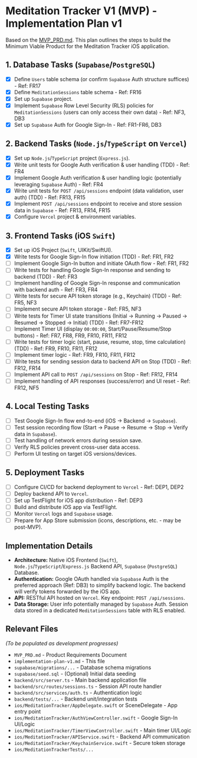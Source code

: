 # Meditation Tracker V1 (MVP) - Implementation Plan v1

Based on the [MVP_PRD.md](./MVP_PRD.md). This plan outlines the steps to build the Minimum Viable Product for the Meditation Tracker iOS application.

## 1. Database Tasks (`Supabase`/`PostgreSQL`)
*   [x] Define `Users` table schema (or confirm `Supabase` Auth structure suffices) - Ref: FR17
*   [x] Define `MeditationSessions` table schema - Ref: FR16
*   [x] Set up `Supabase` project.
*   [x] Implement `Supabase` Row Level Security (RLS) policies for `MeditationSessions` (users can only access their own data) - Ref: NF3, DB3
*   [x] Set up `Supabase` Auth for Google Sign-In - Ref: FR1-FR6, DB3

## 2. Backend Tasks (`Node.js`/`TypeScript` on `Vercel`)
*   [x] Set up `Node.js`/`TypeScript` project (`Express.js`).
*   [x] Write unit tests for Google Auth verification & user handling (TDD) - Ref: FR4
*   [x] Implement Google Auth verification & user handling logic (potentially leveraging `Supabase` Auth) - Ref: FR4
*   [x] Write unit tests for `POST /api/sessions` endpoint (data validation, user auth) (TDD) - Ref: FR13, FR15
*   [x] Implement `POST /api/sessions` endpoint to receive and store session data in `Supabase` - Ref: FR13, FR14, FR15
*   [x] Configure `Vercel` project & environment variables.

## 3. Frontend Tasks (iOS `Swift`)
*   [x] Set up iOS Project (`Swift`, UIKit/SwiftUI).
*   [x] Write tests for Google Sign-In flow initiation (TDD) - Ref: FR1, FR2
*   [ ] Implement Google Sign-In button and initiate OAuth flow - Ref: FR1, FR2
*   [ ] Write tests for handling Google Sign-In response and sending to backend (TDD) - Ref: FR3
*   [ ] Implement handling of Google Sign-In response and communication with backend auth - Ref: FR3, FR4
*   [ ] Write tests for secure API token storage (e.g., Keychain) (TDD) - Ref: FR5, NF3
*   [ ] Implement secure API token storage - Ref: FR5, NF3
*   [ ] Write tests for Timer UI state transitions (Initial -> Running -> Paused -> Resumed -> Stopped -> Initial) (TDD) - Ref: FR7-FR12
*   [ ] Implement Timer UI (display `00:00:00`, Start/Pause/Resume/Stop buttons) - Ref: FR7, FR8, FR9, FR10, FR11, FR12
*   [ ] Write tests for timer logic (start, pause, resume, stop, time calculation) (TDD) - Ref: FR9, FR10, FR11, FR12
*   [ ] Implement timer logic - Ref: FR9, FR10, FR11, FR12
*   [ ] Write tests for sending session data to backend API on Stop (TDD) - Ref: FR12, FR14
*   [ ] Implement API call to `POST /api/sessions` on Stop - Ref: FR12, FR14
*   [ ] Implement handling of API responses (success/error) and UI reset - Ref: FR12, NF5

## 4. Local Testing Tasks
*   [ ] Test Google Sign-In flow end-to-end (iOS -> Backend -> `Supabase`).
*   [ ] Test session recording flow (Start -> Pause -> Resume -> Stop -> Verify data in `Supabase`).
*   [ ] Test handling of network errors during session save.
*   [ ] Verify RLS policies prevent cross-user data access.
*   [ ] Perform UI testing on target iOS versions/devices.

## 5. Deployment Tasks
*   [ ] Configure CI/CD for backend deployment to `Vercel` - Ref: DEP1, DEP2
*   [ ] Deploy backend API to `Vercel`.
*   [ ] Set up TestFlight for iOS app distribution - Ref: DEP3
*   [ ] Build and distribute iOS app via TestFlight.
*   [ ] Monitor `Vercel` logs and `Supabase` usage.
*   [ ] Prepare for App Store submission (icons, descriptions, etc. - may be post-MVP).

## Implementation Details

*   **Architecture:** Native iOS Frontend (`Swift`), `Node.js`/`TypeScript`/`Express.js` Backend API, `Supabase` (`PostgreSQL`) Database.
*   **Authentication:** Google OAuth handled via `Supabase` Auth is the preferred approach (Ref: DB3) to simplify backend logic. The backend will verify tokens forwarded by the iOS app.
*   **API:** RESTful API hosted on `Vercel`. Key endpoint: `POST /api/sessions`.
*   **Data Storage:** User info potentially managed by `Supabase` Auth. Session data stored in a dedicated `MeditationSessions` table with RLS enabled.

## Relevant Files

*(To be populated as development progresses)*
*   `MVP_PRD.md` - Product Requirements Document
*   `implementation-plan-v1.md` - This file
*   `supabase/migrations/...` - Database schema migrations
*   `supabase/seed.sql` - (Optional) Initial data seeding
*   `backend/src/server.ts` - Main backend application file
*   `backend/src/routes/sessions.ts` - Session API route handler
*   `backend/src/services/auth.ts` - Authentication logic
*   `backend/tests/...` - Backend unit/integration tests
*   `ios/MeditationTracker/AppDelegate.swift` or SceneDelegate - App entry point
*   `ios/MeditationTracker/AuthViewController.swift` - Google Sign-In UI/Logic
*   `ios/MeditationTracker/TimerViewController.swift` - Main timer UI/Logic
*   `ios/MeditationTracker/APIService.swift` - Backend API communication
*   `ios/MeditationTracker/KeychainService.swift` - Secure token storage
*   `ios/MeditationTrackerTests/...`